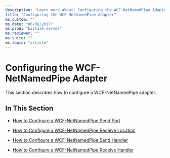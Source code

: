 ```yaml
---
description: "Learn more about: Configuring the WCF-NetNamedPipe Adapter"
title: "Configuring the WCF-NetNamedPipe Adapter"
ms.custom: ""
ms.date: "06/08/2017"
ms.prod: "biztalk-server"
ms.reviewer: ""
ms.suite: ""
ms.topic: "article"
---
```

# Configuring the WCF-NetNamedPipe Adapter
This section describes how to configure a WCF-NetNamedPipe adapter.  
  
## In This Section  
  
-   [How to Configure a WCF-NetNamedPipe Send Port](../core/how-to-configure-a-wcf-netnamedpipe-send-port.md)  
  
-   [How to Configure a WCF-NetNamedPipe Receive Location](../core/how-to-configure-a-wcf-netnamedpipe-receive-location.md)  
  
-   [How to Configure a WCF-NetNamedPipe Send Handler](../core/how-to-configure-a-wcf-netnamedpipe-send-handler.md)  
  
-   [How to Configure a WCF-NetNamedPipe Receive Handler](../core/how-to-configure-a-wcf-netnamedpipe-receive-handler.md)
